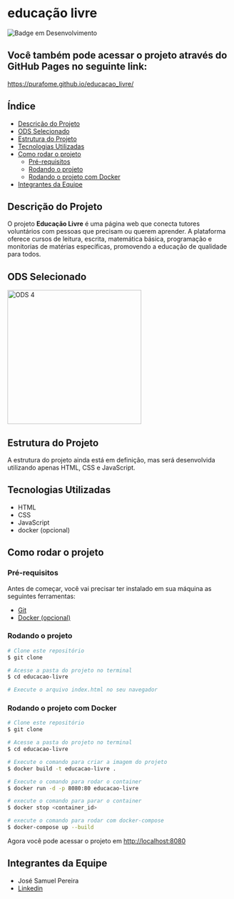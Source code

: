 # educação livre

![Badge em Desenvolvimento](http://img.shields.io/static/v1?label=STATUS&message=EM%20DESENVOLVIMENTO&color=GREEN&style=for-the-badge)

## Você também pode acessar o projeto através do GitHub Pages no seguinte link:

https://purafome.github.io/educacao_livre/

## Índice

* [Descrição do Projeto](#descrição-do-projeto)
* [ODS Selecionado](#ods-selecionado)
* [Estrutura do Projeto](#estrutura-do-projeto)
* [Tecnologias Utilizadas](#tecnologias-utilizadas)
* [Como rodar o projeto](#como-rodar-o-projeto)
  * [Pré-requisitos](#pré-requisitos)
  * [Rodando o projeto](#rodando-o-projeto)
  * [Rodando o projeto com Docker](#rodando-o-projeto-com-docker)
* [Integrantes da Equipe](#integrantes-da-equipe)

## Descrição do Projeto

O projeto **Educação Livre** é uma página web que conecta tutores voluntários com pessoas que precisam ou querem aprender. A plataforma oferece cursos de leitura, escrita, matemática básica, programação e monitorias de matérias específicas, promovendo a educação de qualidade para todos.

## ODS Selecionado

<img src="https://brasil.un.org/profiles/undg_country/themes/custom/undg/images/SDGs/pt-br/SDG-4.svg" alt="ODS 4" width="300"/>

## Estrutura do Projeto

A estrutura do projeto ainda está em definição, mas será desenvolvida utilizando apenas HTML, CSS e JavaScript.

## Tecnologias Utilizadas

- HTML
- CSS
- JavaScript
- docker (opcional)

## Como rodar o projeto

### Pré-requisitos

Antes de começar, você vai precisar ter instalado em sua máquina as seguintes ferramentas:
- [Git](https://git-scm.com)
- [Docker (opcional)](https://www.docker.com/get-started)

### Rodando o projeto

```bash
# Clone este repositório
$ git clone

# Acesse a pasta do projeto no terminal
$ cd educacao-livre

# Execute o arquivo index.html no seu navegador
```

### Rodando o projeto com Docker

```bash
# Clone este repositório
$ git clone

# Acesse a pasta do projeto no terminal
$ cd educacao-livre

# Execute o comando para criar a imagem do projeto
$ docker build -t educacao-livre .

# Execute o comando para rodar o container
$ docker run -d -p 8080:80 educacao-livre

# execute o comando para parar o container
$ docker stop <container_id>

# execute o comando para rodar com docker-compose
$ docker-compose up --build
```

Agora você pode acessar o projeto em [http://localhost:8080](http://localhost:8080)


## Integrantes da Equipe

- José Samuel Pereira
- [Linkedin](https://www.linkedin.com/in/jos%C3%A9-samuel-pereira-6890a9247/)

